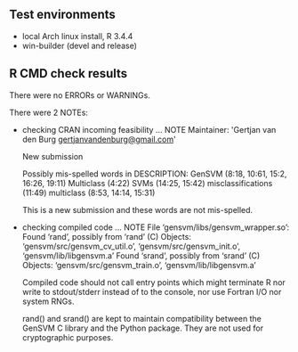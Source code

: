 ## Test environments
* local Arch linux install, R 3.4.4
* win-builder (devel and release)

## R CMD check results
There were no ERRORs or WARNINGs.

There were 2 NOTEs:

* checking CRAN incoming feasibility ... NOTE
  Maintainer: 'Gertjan van den Burg <gertjanvandenburg@gmail.com>'

  New submission

  Possibly mis-spelled words in DESCRIPTION:
    GenSVM (8:18, 10:61, 15:2, 16:26, 19:11)
    Multiclass (4:22)
    SVMs (14:25, 15:42)
    misclassifications (11:49)
    multiclass (8:53, 14:14, 15:31)


  This is a new submission and these words are not mis-spelled.

* checking compiled code ... NOTE
  File ‘gensvm/libs/gensvm_wrapper.so’:
    Found ‘rand’, possibly from ‘rand’ (C)
      Objects: ‘gensvm/src/gensvm_cv_util.o’, ‘gensvm/src/gensvm_init.o’,
        ‘gensvm/lib/libgensvm.a’
    Found ‘srand’, possibly from ‘srand’ (C)
      Objects: ‘gensvm/src/gensvm_train.o’, ‘gensvm/lib/libgensvm.a’

  Compiled code should not call entry points which might terminate R nor
  write to stdout/stderr instead of to the console, nor use Fortran I/O
  nor system RNGs.


  rand() and srand() are kept to maintain compatibility between the GenSVM C 
  library and the Python package. They are not used for cryptographic 
  purposes.
